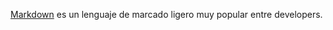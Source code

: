 [Markdown](https:\\es.wikipedia.org\wiki\Markdown) es un lenguaje de marcado ligero muy popular entre developers.